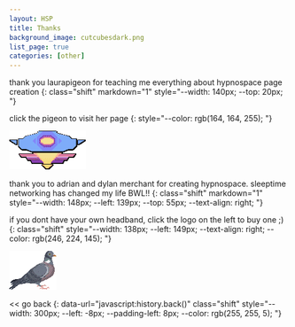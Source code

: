 ```yaml
---
layout: HSP
title: Thanks
background_image: cutcubesdark.png
list_page: true
categories: [other]
---
```




thank you laurapigeon for teaching me everything about hypnospace page creation
{: class="shift" markdown="1" style="--width: 140px; --top: 20px; "}

click the pigeon to visit her page
{: style="--color: rgb(164, 164, 255); "} 

<p class="free img" style="--top: 110px; " data-url="https://store.steampowered.com/app/844590/Hypnospace_Outlaw/">
    <img src="/resources/images/hslogo.png">
</p>

thank you to adrian and dylan merchant for creating hypnospace. sleeptime networking has changed my life BWL!!
{: class="shift" markdown="1" style="--width: 148px; --left: 139px; --top: 55px; --text-align: right; "}

if you dont have your own headband, click the logo on the left to buy one ;)
{: class="shift" style="--width: 138px; --left: 149px; --text-align: right; --color: rgb(246, 224, 145); "}

<p class="free img" style="--top: 4px; --right: 35px;" data-url="https://laurapigeon.github.io/">
    <img src="/resources/images/Pigeon.png">
</p>


\<< go back
{: data-url="javascript:history.back()" class="shift" style="--width: 300px; --left: -8px; --padding-left: 8px; --color: rgb(255, 255, 5); "}